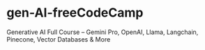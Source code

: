 # gen-AI-freeCodeCamp
Generative AI Full Course – Gemini Pro, OpenAI, Llama, Langchain, Pinecone, Vector Databases &amp; More
